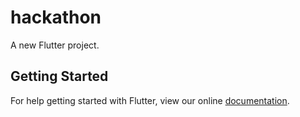 # hackathon

A new Flutter project.

## Getting Started

For help getting started with Flutter, view our online
[documentation](http://flutter.io/).
